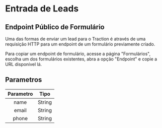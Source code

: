 # Entrada de Leads

## Endpoint Público de Formulário

Uma das formas de enviar um lead para o Traction é através de uma requisição HTTP para um endpoint de um formulário previamente criado.

Para copiar um endpoint de formulário, acesse a página "Formulários", escolha um dos formulários existentes, abra a opção "Endpoint" e copie a URL disponível lá.

## Parametros

**Parametro**|**Tipo**
:-----:|:-----:
name|String
email|String
phone|String


